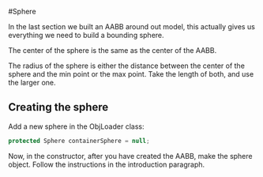 #Sphere

In the last section we built an AABB around out model, this actually gives us everything we need to build a bounding sphere.

The center of the sphere is the same as the center of the AABB. 

The radius of the sphere is either the distance between the center of the sphere and the min point or the max point. Take the length of both, and use the larger one.

## Creating the sphere

Add a new sphere in the ObjLoader class:

```cs
protected Sphere containerSphere = null;
```

Now, in the constructor, after you have created the AABB, make the sphere object. Follow the instructions in the introduction paragraph.